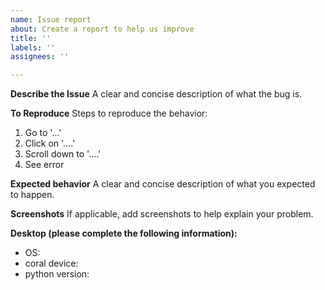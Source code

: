 ```yaml
---
name: Issue report
about: Create a report to help us improve
title: ''
labels: ''
assignees: ''

---
```


**Describe the Issue**
A clear and concise description of what the bug is.

**To Reproduce**
Steps to reproduce the behavior:
1. Go to '...'
2. Click on '....'
3. Scroll down to '....'
4. See error

**Expected behavior**
A clear and concise description of what you expected to happen.

**Screenshots**
If applicable, add screenshots to help explain your problem.

**Desktop (please complete the following information):**
 - OS:
 - coral device:
 - python version: 
